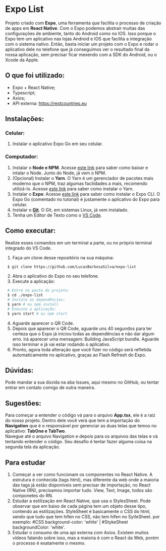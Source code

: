 # Expo List

Projeto criado com **Expo**, uma ferramenta que facilita o processo de criação de apps em **React Native**. Com o Expo podemos abstrair muitas das configurações de ambiente, 
tanto do Android como no IOS. Isso porque o Expo tem um aplicativo nas lojas Android e IOS que facilita a integração com o sistema nativo. Então, basta iniciar 
um projeto com o Expo e rodar o aplicativo dele no telefone que já conseguimos ver o resultado final da nossa aplicação, sem precisar ficar mexendo 
com a SDK do Android, ou o Xcode da Apple.

## O que foi utilizado:
- Expo + React Native;
- Typescript;
- Axios;
- API externa: https://restcountries.eu

## Instalações:

### Celular:

1. Instalar o aplicativo Expo Go em seu celular.

### Computador:

1. Instalar o **Node e NPM**. Acesse [este link](https://nodejs.org/pt-br/) para saber como baixar e intalar o Node. Junto do Node, já vem o NPM. <br/>
2. (Opcional) Instalar o **Yarn**. O Yarn é um gerenciador de pacotes mais moderno que o NPM, traz algumas facilidades a mais, recomendo utilizá-lo. Acesse [este link](https://yarnpkg.com/getting-started/install) para saber como instalar o Yarn.<br/>
3. Instalar o **Expo**: Acesse [este link](https://docs.expo.io/get-started/installation/) para saber como instalar o Expo CLI. O Expo Go (comentado no tutorial) é justamente o aplicativo do Expo para celular. <br/>
3. Instalar o **[Git](https://git-scm.com/)**. O Git, em sistemas Linux, já vem instalado.
4. Tenha um Editor de Texto como o [VS Code](https://code.visualstudio.com).

## Como executar:

Realize esses comandos em um terminal a parte, ou no próprio terminal integrado do VS Code.
1. Faça um clone desse repositório na sua máquina:
``` sh
 $ git clone https://github.com/LucasBarbosaSilva/expo-list
``` 
2. Abra o aplicativo do Expo no seu telefone.
3. Execute a aplicação:
``` sh
 # Entre na pasta do projeto:
 $ cd ./expo-list
 # Instale as dependências:
 $ yarn # ou npm install
 # Execute a aplicação:
 $ yarn start # ou npm start
``` 
4. Aguarde aparecer o QR Code.
5. Depois que aparecer o QR Code, aguarde uns 40 segundos para ter certeza que o Expo já iniciou todas as dependências e não dar algum erro. Irá aparecer uma mensagem: Building JavaScript bundle. Aguarde isso terminar e já vai estar rodando o aplicativo.
6. Pronto, agora toda alteração que você fizer no código será refletida automaticamente no aplicativo, graças ao Flash Refresh do Expo.

## Dúvidas:
Pode mandar a sua dúvida na aba Issues, aqui mesmo no GitHub, ou tentar entrar em contato comigo de outra maneira.

## Sugestões:
Para começar a entender o código vá para o arquivo **App.tsx**, ele é a raiz do nosso projeto. Dentro dele você verá que tem a importação do **Navigation** que é o responsável por gerenciar as duas telas que temos no aplicativo: **TabOne e TabTwo**.<br/>
Navegue até o arquivo Navigation e depois para os arquivos das telas e vá tentando entender o código. Seu desafio é tentar fazer alguma coisa na segunda tela da aplicação.<br/>

## Para estudar
1. Começar a ver como funcionam os componentes no React Native. A estrutura é conhecida (tags html), mas diferente da web onde a maioria das tags já estão disponíveis sem precisar de importação, no React Native (RN), precisamos importar tudo. View, Text, Image, todos são componetes do RN.<br/>
2. Estudar a estilização em React Native, que usa o StylesSheet. Pode observar que em baixo de cada página tem um objeto desse tipo, contendo as estilizações. StyleSheet é basicamente o CSS do html, sendo que tudo que tem hífen no CSS, não tem hífen no SytleSheet. por exemplo: #CSS background-color: 'white' | #StykeSheet backgroundColor: 'white'.
3. Estudar o consumo de uma api externa com Axios. Existem muitos vídeos falando sobre isso, mas a maioria é com o React da Web, porém o processo é exatamente o mesmo.
